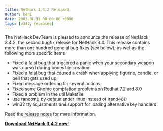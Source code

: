 ```yaml
---
title: NetHack 3.4.2 Released
author: keni
date: 2003-08-31 00:00:00 +0000
tags: [v342, releases]
---
```

The NetHack DevTeam is pleased to announce the release of NetHack 3.4.2, the second bugfix release for NetHack 3.4.  This release contains more than one hundred general bug fixes (see below), as well as the following more specific items:

* Fixed a fatal bug that triggered a panic when your secondary weapon was cursed during bones file creation
* Fixed a fatal bug that caused a crash when applying figurine, candle, or bell that gets used up
* Fixed message ordering for several actions
* Fixed some Gnome compilation problems on Redhat 7.2 and 8.0
* Fixed a problem in the util Makefile
* use random() by default under linux instead of lrand48()
* win32 tty adjustments and support for loading alternative key handlers

Read the [release notes][342-release] for more information.

[**Download NetHack 3.4.2 now!**][342-downloads]

[342-downloads]: {{site.baseurl}}/v342/downloads.html
[342-release]: {{site.baseurl}}/v342/release.html
